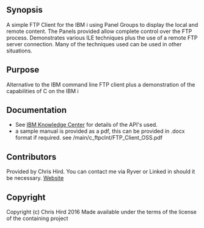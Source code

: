 ## Synopsis
A simple FTP Client for the IBM i using Panel Groups to display the local and remote content. The Panels provided allow complete control
over the FTP process. Demonstrates various ILE techniques plus the use of a remote FTP server connection. Many of the techniques used can
be used in other situations.

## Purpose
Alternative to the IBM command line FTP client plus a demonstration of the capabilities of C on the IBM i

## Documentation
* See [IBM Knowledge Center](http://www.ibm.com/support/knowledgecenter/ssw_ibm_i) for details of the API's used.
* a sample manual is provided as a pdf, this can be provided in .docx format if required. see /main/c_ftpclnt/FTP_Client_OSS.pdf

## Contributors
Provided by Chris Hird. You can contact me via Ryver or Linked in should it be necessary.
[Website](http://www.shieldadvanced.com)
   
## Copyright
Copyright (c) Chris Hird 2016 Made available under the terms of the license of the containing project              